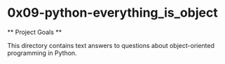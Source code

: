 # 0x09-python-everything_is_object

** Project Goals **

This directory contains text answers to questions about object-oriented
programming in Python.